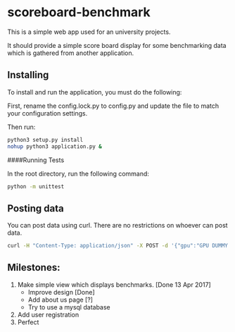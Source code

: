 # scoreboard-benchmark 

This is a simple web app used for an university projects.

It should provide a simple score board display
for some benchmarking data which is gathered from another application.

## Installing

To install and run the application, you must do the following:

First, rename the config.lock.py to config.py
and update the file to match your configuration settings.

Then run:

```bash
python3 setup.py install
nohup python3 application.py &
```

####Running Tests

In the root directory, run the following command:

```bash
python -m unittest
```

## Posting data

You can post data using curl. There are no restrictions on whoever can post data.

```bash
curl -H "Content-Type: application/json" -X POST -d '{"gpu":"GPU DUMMY TEXT","cpu":"CPU DUMMY TEXT","log":"DETAILED LOG","score": 1}' http://localhost:5000/upload
```

## Milestones:

1. Make simple view which displays benchmarks. [Done 13 Apr 2017]
    * Improve design [Done]
    * Add about us page [?]
    * Try to use a mysql database
2. Add user registration
3. Perfect
